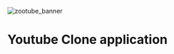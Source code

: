 ![zootube_banner](https://user-images.githubusercontent.com/68153258/202639560-43ea2c07-2db8-4732-9f0d-e370630dcf30.png)

# Youtube Clone application


